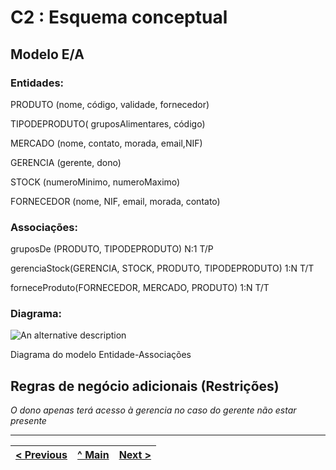 # C2 : Esquema conceptual

## Modelo E/A


### Entidades: 


PRODUTO (nome, código, validade, fornecedor) 

TIPODEPRODUTO( gruposAlimentares, código)

MERCADO (nome, contato, morada, email,NIF)

GERENCIA (gerente, dono)

STOCK (numeroMinimo, numeroMaximo)

FORNECEDOR (nome, NIF, email, morada, contato)


### Associações:


gruposDe (PRODUTO, TIPODEPRODUTO)				       N:1 T/P

gerenciaStock(GERENCIA, STOCK, PRODUTO, TIPODEPRODUTO)     1:N T/T

forneceProduto(FORNECEDOR, MERCADO, PRODUTO)		        1:N T/T



### Diagrama: 
![An alternative description](reportSIBD/doc/images/image.png)   

Diagrama do modelo Entidade-Associações  


## Regras de negócio adicionais (Restrições)
_O dono apenas terá acesso à gerencia no caso do gerente não estar presente_

---
[< Previous](rebd01.md) | [^ Main](https://github.com/TCM21-SIBD03/reportSIBD) | [Next >](rebd03.md)
:--- | :---: | ---: 
